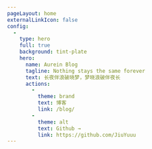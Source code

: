 ```yaml
---
pageLayout: home
externalLinkIcon: false
config:
  -
    type: hero
    full: true
    background: tint-plate
    hero:
      name: Aurein Blog
      tagline: Nothing stays the same forever
      text: 长夜伴浪破晓梦，梦晓浪破伴夜长
      actions:
        -
          theme: brand
          text: 博客
          link: /blog/
        -
          theme: alt
          text: Github →
          link: https://github.com/JiuYuuu
---
```

